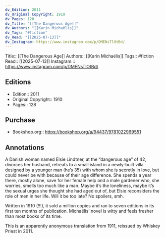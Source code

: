 ```yaml
---
dv_Edition: 2011
dv_Original Copyright: 1910
dv_Pages: 128
dv_Title: "[[The Dangerous Age]]"
dv_Authors: "[[Karin Michaëlis]]"
dv_Tags: "#fiction"
dv_Read: "[[2025-07-13]]"
dv_Instagram: https://www.instagram.com/p/DMENsTlOtBd/
---
```

Title:: [[The Dangerous Age]]
Authors:: [[Karin Michaëlis]]
Tags:: #fiction 
Read:: [[2025-07-13]] 
Instagram :: https://www.instagram.com/p/DMENsTlOtBd/
## Editions
- Edition:: 2011
- Original Copyright:: 1910
- Pages:: 128

## Purchase
* Bookshop.org:: https://bookshop.org/a/94437/9781022969551
## Annotations

A Danish woman named Elsie Lindtner, at the “dangerous age” of 42, divorces her husband, retreats to a small island in a newly-built villa designed by a younger man (he’s 35) with whom she is secretly in love, but could never be with because of their age difference. She spends a year there, mostly alone, save for her female help and a male gardener who, she worries, smells too much like a man. Maybe it’s the loneliness, maybe it’s the sexual urges she thought she had aged out of, but Elsie reconsiders the role of men in her life. Will it be too late? No spoilers, smh.   
  
Written in 1910 (!!!), it sold a million copies and ran to seven editions in its first ten months of publication. Michaëlis’ novel is witty and feels fresher than most books of its time.   
  
This is an apparently anonymous translation from 1911, reissued by Whiskey Priest in 2011.